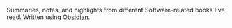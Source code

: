 Summaries, notes, and highlights from different Software-related books I've read. Written using [Obsidian](https://obsidian.md/).
